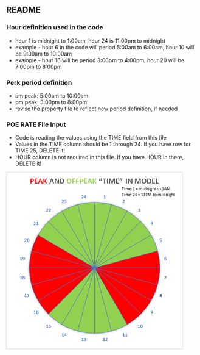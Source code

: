 ## README 

### Hour definition used in the code
- hour 1 is midnight to 1:00am, hour 24 is 11:00pm to midnight
- example - hour 6 in the code will period 5:00am to 6:00am, hour 10 will be 9:00am to 10:00am
- example - hour 16 will be period 3:00pm to 4:00pm, hour 20 will be 7:00pm to 8:00pm

### Perk period definition
- am peak: 5:00am to 10:00am
- pm peak: 3:00pm to 8:00pm
- revise the property file to reflect new period definition, if needed

### POE RATE File Input
- Code is reading the values using the TIME field from this file
- Values in the TIME column should be 1 through 24. If you have row for TIME 25, DELETE it!
- HOUR column is not required in this file. If you have HOUR in there, DELETE it!

![peak-period](period_definition.png)
